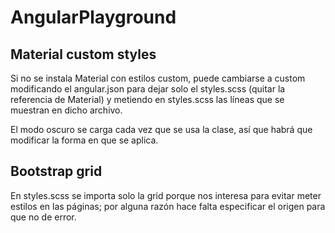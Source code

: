 # AngularPlayground

## Material custom styles
Si no se instala Material con estilos custom, puede cambiarse a custom modificando el angular.json para dejar solo el styles.scss (quitar la referencia de Material) y metiendo en styles.scss las líneas que se muestran en dicho archivo.

El modo oscuro se carga cada vez que se usa la clase, así que habrá que modificar la forma en que se aplica.

## Bootstrap grid
En styles.scss se importa solo la grid porque nos interesa para evitar meter estilos en las páginas; por alguna razón hace falta especificar el origen para que no de error.